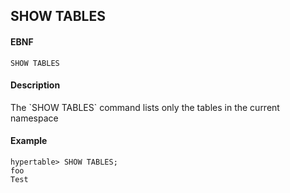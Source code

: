 SHOW TABLES
-----------
#### EBNF

    SHOW TABLES

#### Description
<p>
The `SHOW TABLES` command lists only the tables in the current namespace 

#### Example

    hypertable> SHOW TABLES;
    foo
    Test 
